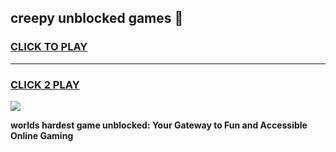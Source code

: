 
## creepy unblocked games 👋
<h3>
<a href="https://premium.freeplayer.one?title=creepy_unblocked_games&ref=13F">CLICK TO PLAY</a></h3>
<hr>

<h3>
<a href="https://premium.freeplayer.one?title=creepy_unblocked_games&ref=13F">CLICK 2 PLAY</a>
  
</h3>

<a href="https://premium.freeplayer.one?title=creepy_unblocked_games&ref=12F/"><img src="https://clearcache.store/games.png"></a>


**worlds hardest game unblocked: Your Gateway to Fun and Accessible Online Gaming**
